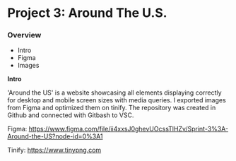 # Project 3: Around The U.S.

### Overview

- Intro
- Figma
- Images

**Intro**

'Around the US' is a website showcasing all elements displaying correctly for desktop and mobile screen sizes with media queries. I exported images from Figma and optimized them on tinify. The repository was created in Github and connected with Gitbash to VSC.

Figma: https://www.figma.com/file/ii4xxsJ0ghevUOcssTlHZv/Sprint-3%3A-Around-the-US?node-id=0%3A1

Tinify: https://www.tinypng.com
